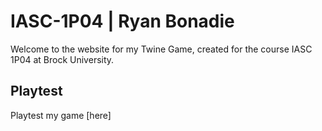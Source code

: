 # IASC-1P04 | Ryan Bonadie

Welcome to the website for my Twine Game, created for the course IASC 1P04 at Brock University.

## Playtest

Playtest my game [here]
